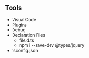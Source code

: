 ## Tools
* Visual Code
* Plugins
* Debug
* Declaration Files
    * file.d.ts
    * npm i --save-dev @types/jquery
* tsconfig.json